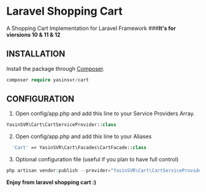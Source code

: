 # Laravel Shopping Cart
A Shopping Cart Implementation for Laravel Framework
###**It's for viersions 10 & 11 & 12**

## INSTALLATION

Install the package through [Composer](http://getcomposer.org/).

```php
composer require yasinsvr/cart
```

## CONFIGURATION

1. Open config/app.php and add this line to your Service Providers Array.

```php
YasinSVR\Cart\CartServiceProvider::class
```

2. Open config/app.php and add this line to your Aliases

```php
  'Cart' => YasinSVR\Cart\Facades\CartFacade::class
```

3. Optional configuration file (useful if you plan to have full control)

```php
php artisan vendor:publish --provider="YasinSVR\Cart\CartServiceProvider" --tag="config"
```

**Enjoy from laravel shopping cart :)**


